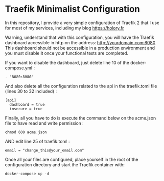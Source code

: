 # Traefik Minimalist Configuration

In this repository, I provide a very simple configuration of Traefik 2 that I use for most of my services, including my blog https://holory.fr

Warning, understand that with this configuration, you will have the Traefik dashboard accessible in http on the address: http://yourdomain.com:8080. This dashboard should not be accessible in a production environment and you must disable it once your functional tests are completed.

If you want to disable the dashboard, just delete line 10 of the docker-compose.yml : 

``- "8080:8080"``

And also delete all the configuration related to the api in the traefik.toml file (lines 30 to 32 included) :

    [api]
      dashboard = true
      insecure = true

Finally, all you have to do is execute the command below on the acme.json file to have read and write permission :

``chmod 600 acme.json``

AND edit line 25 of traefik.toml :  

``email = "change_this@your_email.com"``

Once all your files are configured, place yourself in the root of the configuration directory and start the Traefik container with: 

``docker-compose up -d``
